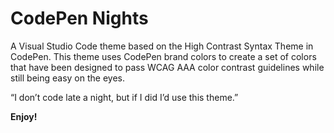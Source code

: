 # CodePen Nights

A Visual Studio Code theme based on the High Contrast Syntax Theme in CodePen. This theme uses CodePen brand colors to create a set of colors that have been designed to pass WCAG AAA color contrast guidelines while still being easy on the eyes.

“I don’t code late a night, but if I did I’d use this theme.”

**Enjoy!**
